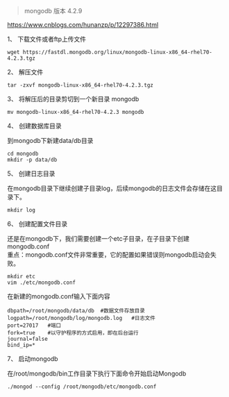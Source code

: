 > mongodb 版本 4.2.9

https://www.cnblogs.com/hunanzp/p/12297386.html

1、 下载文件或者ftp上传文件

```
wget https://fastdl.mongodb.org/linux/mongodb-linux-x86_64-rhel70-4.2.3.tgz
```

2、 解压文件

```
tar -zxvf mongodb-linux-x86_64-rhel70-4.2.3.tgz
```

3、 将解压后的目录剪切到一个新目录 mongodb

```
mv mongodb-linux-x86_64-rhel70-4.2.3 mongodb
```

4、 创建数据库目录

到mongodb下新建data/db目录

```
cd mongodb
mkdir -p data/db
```

5、 创建日志目录

在mongodb目录下继续创建子目录log，后续mongodb的日志文件会存储在这目录下。

```
mkdir log
```

6、 创建配置文件目录

还是在mongodb下，我们需要创建一个etc子目录，在子目录下创建mongodb.conf  
重点：mongodb.conf文件非常重要，它的配置如果错误则mongodb启动会失败。

```
mkdir etc
vim ./etc/mongodb.conf
```

在新建的mongodb.conf输入下面内容

```
dbpath=/root/mongodb/data/db  #数据文件存放目录
logpath=/root/mongodb/log/mongodb.log   #日志文件
port=27017   #端口
fork=true    #以守护程序的方式启用，即在后台运行
journal=false
bind_ip=*
```

7、 启动mongodb

在/root/mongodb/bin工作目录下执行下面命令开始启动Mongodb

```
./mongod --config /root/mongodb/etc/mongodb.conf
```


